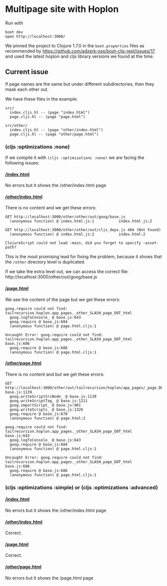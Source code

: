 # Multipage site with Hoplon

Run with

```
boot dev
open http://localhost:3000/
```

We pinned the project to Clojure 1.7.0 in the `boot.properties` files
as recommended by https://github.com/adzerk-oss/boot-cljs-repl/issues/17
and used the latest hoplon and cljs library versions we found at the time.


## Current issue

If page names are the same but under different subdirectories,
then they mask each other out.

We have these files in the example:
```
src/
  index.cljs.hl -- (page "index.html")
  page.cljs.hl -- (page "page.html")

src/other/
  index.cljs.hl -- (page "other/index.html")
  page.cljs.hl -- (page "other/page.html")

```

### (cljs :optimizations :none)

If we compile it with `(cljs :optimizations :none)` we are facing the following issues:

#### [/index.html](http://localhost:3000/index.html)

No errors but it shows the /other/index.html page

#### [/other/index.html](http://localhost:3000/other/index.html)

There is no content and we get these errors:

```
GET http://localhost:3000/other/other/out/goog/base.js
  (anonymous function) @ index.html.js:1           index.html.js:2

GET http://localhost:3000/other/other/out/cljs_deps.js 404 (Not Found)
  (anonymous function) @ index.html.js:2           index.html:2

ClojureScript could not load :main, did you forget to specify :asset-path?
```

This is the most promising lead for fixing the problem, because it shows
that the `/other` directory level is duplicated.

If we take the extra level out, we can access the correct file:
http://localhost:3000/other/out/goog/base.js


#### [/page.html](http://localhost:3000/page.html)

We see the content of the page but we get these errors:

```
goog.require could not find: tailrecursion.hoplon.app_pages._other_SLASH_page_DOT_html
  goog.logToConsole_ @ base.js:643
  goog.require @ base.js:684
  (anonymous function) @ page.html.cljs:1

Uncaught Error: goog.require could not find: tailrecursion.hoplon.app_pages._other_SLASH_page_DOT_html    base.js:686
  goog.require @ base.js:686
  (anonymous function) @ page.html.cljs:1
```

#### [/other/page.html](http://localhost:3000/other/page.html)

There is no content and but we get these errors:

```
GET http://localhost:3000/other/out/tailrecursion/hoplon/app_pages/_page_DOT_html.js    base.js:1139
  goog.writeScriptSrcNode_ @ base.js:1139
  goog.writeScriptTag_ @ base.js:1211
  goog.importScript_ @ base.js:901
  goog.writeScripts_ @ base.js:1326
  goog.require @ base.js:678
  (anonymous function) @ page.html:2

goog.require could not find: tailrecursion.hoplon.app_pages._other_SLASH_page_DOT_html     base.js:643
  goog.logToConsole_ @ base.js:643
  goog.require @ base.js:684
  (anonymous function) @ page.html.cljs:1

Uncaught Error: goog.require could not find: tailrecursion.hoplon.app_pages._other_SLASH_page_DOT_html    base.js:686
  goog.require @ base.js:686
  (anonymous function) @ page.html.cljs:1
```

### (cljs :optimizations :simple) or (cljs :optimizations :advanced)

#### [/index.html](http://localhost:3000/index.html)

No errors but it shows the /other/index.html page


#### [/other/index.html](http://localhost:3000/other/index.html)

Correct.


#### [/page.html](http://localhost:3000/page.html)

Correct.


#### [/other/page.html](http://localhost:3000/other/page.html)

No errors but it shows the /page.html page
